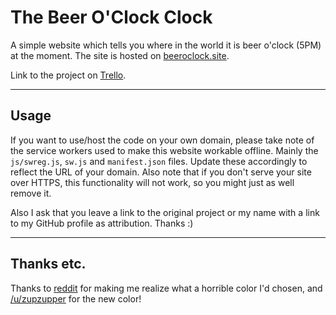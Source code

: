 # The Beer O'Clock Clock

A simple website which tells you where in the world it is beer o'clock (5PM) at the moment. The site is hosted on [beeroclock.site](https://beeroclock.site/).

Link to the project on [Trello](https://trello.com/b/8eTt2jOo/the-beer-o-clock-clock).

---

## Usage

If you want to use/host the code on your own domain, please take note of the service workers used to make this website workable offline. Mainly the `js/swreg.js`, `sw.js` and `manifest.json` files. Update these accordingly to reflect the URL of your domain. Also note that if you don't serve your site over HTTPS, this functionality will not work, so you might just as well remove it.

Also I ask that you leave a link to the original project or my name with a link to my GitHub profile as attribution. Thanks :)

---

## Thanks etc.

Thanks to [reddit](https://www.reddit.com/r/Homebrewing/comments/67n9tl/was_bored_during_my_travels_so_i_made_a_beer/) for making me realize what a horrible color I'd chosen, and [/u/zupzupper](https://www.reddit.com/user/zupzupper) for the new color!
